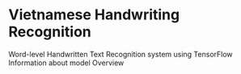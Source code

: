 # Vietnamese Handwriting Recognition
Word-level Handwritten Text Recognition system using TensorFlow
Information about model
Overview
